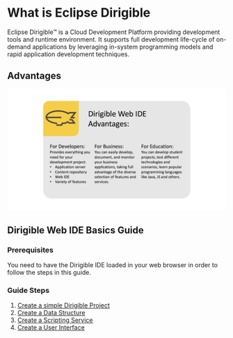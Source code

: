 # What is Eclipse Dirigible
Eclipse Dirigible™ is a Cloud Development Platform providing development tools and runtime environment. It supports full development life-cycle of on-demand applications by leveraging in-system programming models and rapid application development techniques.

## Advantages
![Advantages Infographic](../Infographic/Infographic.png)

## Dirigible Web IDE Basics Guide

### Prerequisites
You need to have the Dirigible IDE loaded in your web browser in order to follow the steps in this guide.

### Guide Steps
1. [Create a simple Dirigible Project](create_project.md)
2. [Create a Data Structure](data_structures.md)
3. [Create a Scripting Service](scripting_service.md)
4. [Create a User Interface](user_interface.md)